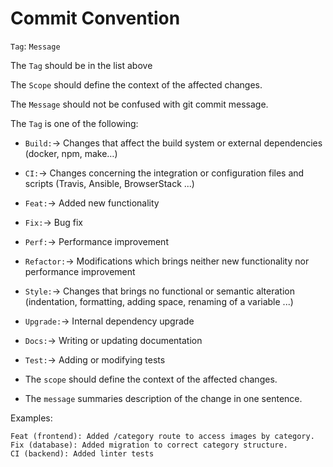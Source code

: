 # Commit Convention

`Tag`: `Message`

The `Tag` should be in the list above

The `Scope` should define the context of the affected changes.

The `Message` should not be confused with git commit message.

The `Tag` is one of the following:

- `Build:`-> Changes that affect the build system or external dependencies (docker, npm, make…)

- `CI:`-> Changes concerning the integration or configuration files and scripts (Travis, Ansible, BrowserStack ...)

- `Feat:`-> Added new functionality

- `Fix:`-> Bug fix

- `Perf:`-> Performance improvement

- `Refactor:`-> Modifications which brings neither new functionality nor performance improvement

- `Style:`-> Changes that brings no functional or semantic alteration (indentation, formatting, adding space, renaming of a variable ...)

- `Upgrade:`-> Internal dependency upgrade

- `Docs:`-> Writing or updating documentation

- `Test:`-> Adding or modifying tests

- The `scope` should define the context of the affected changes.

- The `message` summaries description of the change in one sentence.

Examples:

```
Feat (frontend): Added /category route to access images by category.
Fix (database): Added migration to correct category structure.
CI (backend): Added linter tests
```
